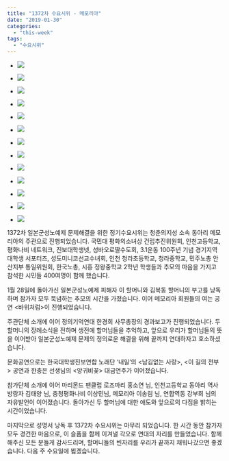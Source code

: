 ```yaml
---
title: "1372차 수요시위 - 메모리아"
date: "2019-01-30"
categories: 
  - "this-week"
tags: 
  - "수요시위"
---
```


- ![](https://womenandwar.net/kr/wp-content/uploads/2019/02/1-1-1024x680.jpg)
    
- ![](https://womenandwar.net/kr/wp-content/uploads/2019/02/2-1-1024x680.jpg)
    
- ![](https://womenandwar.net/kr/wp-content/uploads/2019/02/3-1-1024x680.jpg)
    
- ![](https://womenandwar.net/kr/wp-content/uploads/2019/02/4-1-1024x680.jpg)
    
- ![](https://womenandwar.net/kr/wp-content/uploads/2019/02/5-1-1024x680.jpg)
    
- ![](https://womenandwar.net/kr/wp-content/uploads/2019/02/6-1-1024x680.jpg)
    
- ![](https://womenandwar.net/kr/wp-content/uploads/2019/02/7-1-1024x680.jpg)
    
- ![](https://womenandwar.net/kr/wp-content/uploads/2019/02/8-1-1024x680.jpg)
    
- ![](https://womenandwar.net/kr/wp-content/uploads/2019/02/9-1024x680.jpg)
    
- ![](https://womenandwar.net/kr/wp-content/uploads/2019/02/10-1024x680.jpg)
    
- ![](https://womenandwar.net/kr/wp-content/uploads/2019/02/11-1024x680.jpg)
    
- ![](https://womenandwar.net/kr/wp-content/uploads/2019/02/12-1024x680.jpg)
    
- ![](https://womenandwar.net/kr/wp-content/uploads/2019/02/13-1024x680.jpg)
    

1372차 일본군성노예제 문제해결을 위한 정기수요시위는 청춘의지성 소속 동아리 메모리아의 주관으로 진행되었습니다. 국민대 평화의소녀상 건립추진위원회, 인천고등학교, 평화나비 네트워크, 진보대학생넷, 성바오로딸수도회, 3.1운동 100주년 기념 경기지역 대학생 서포터즈, 성도미니코선교수녀회, 인천 청라초등학교, 청라중학교, 민주노총 안산지부 통일위원회, 한국노총, 시흥 정왕중학교 2학년 학생들과 추모의 마음을 가지고 참석한 시민들 400여명이 함께 했습니다.

1월 28일에 돌아가신 일본군성노예제 피해자 이 할머니와 김복동 할머니의 부고를 낭독하며 참가자 모두 묵념하는 추모의 시간을 가졌습니다. 이어 메모리아 회원들의 여는 공연 <바위처럼>이 진행되었습니다.

주관단체 소개에 이어 정의기억연대 한경희 사무총장의 경과보고가 진행되었습니다. 두 할머니의 장례소식을 전하며 생전에 할머님들을 추억하고, 앞으로 우리가 할머님들의 뜻을 이어받아 일본군성노예제 문제의 정의로운 해결을 위해 끝까지 연대하자고 호소하셨습니다.

문화공연으로는 한국대학생진보연합 노래단 ‘내일’의 <남김없는 사랑>, <이 길의 전부> 공연과 한충은 선생님의 <양귀비꽃> 대금연주가 이어졌습니다.

참가단체 소개에 이어 마리몬드 팬클럽 로즈마리 홍소연 님, 인천고등학교 동아리 역사방랑자 김태양 님, 충청평화나비 이상민님, 메모리아 이송림 님, 연합역동 강부희 님의 자유발언이 이어졌습니다. 돌아가신 두 할머님에 대한 애도와 앞으로의 다짐을 밝히는 시간이었습니다.

마지막으로 성명서 낭독 후 1372차 수요시위는 마무리 되었습니다. 한 시간 동안 참가자 모두 경건한 마음으로, 이 슬픔을 함께 이겨낼 각오로 연대의 자리를 만들었습니다. 함께 해주신 모든 분들게 감사드리며, 할머니들의 빈자리를 우리가 끝까지 채워나갔으면 좋겠습니다. 다음 주 수요일에 뵙겠습니다.

